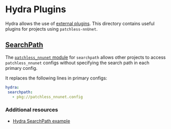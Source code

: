 # Hydra Plugins

Hydra allows the use of [external plugins](https://hydra.cc/docs/advanced/plugins/develop). This directory contains useful plugins for projects using `patchless-nnUnet`.

## [SearchPath](https://hydra.cc/docs/advanced/search_path)

The [`patchless_nnunet` module](searchpath/patchless_nnunet.py) for `searchpath` allows other projects to access `patchless_nnunet` configs without specifying the search path in each primary config.

It replaces the following lines in primary configs:

```yaml
hydra:
 searchpath:
   - pkg://patchless_nnunet.config
```

### Additional resources

- [Hydra SearchPath example](https://github.com/facebookresearch/hydra/tree/main/examples/plugins/example_searchpath_plugin)
